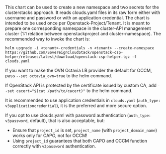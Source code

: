 This chart can be used to create a new namespace and two secrets for the clusterstacks approach. It reads clouds.yaml files in its raw form either with username and password or with an application credential. The chart is intended to be used once per Openstack-Project/Tenant. It is meant to prepare one corresponding namespace in the cluster-API management cluster (1:1 relation between openstackproject and cluster-namespace). The recommended way to invoke the chart is:

```
helm upgrade -i <tenant>-credentials -n <tenant> --create-namespace https://github.com/SovereignCloudStack/openstack-csp-helper/releases/latest/download/openstack-csp-helper.tgz -f clouds.yaml
```

If you want to make the OVN Octavia LB provider the default for OCCM, pass `--set octavia_ovn=true` to the helm command.

If OpenStack API is protected by the certificate issued by custom CA, add `--set cacert="$(cat /path/to/cacert)"` to the helm command.

It is recommended to use application credentials in `clouds.yaml` (`auth_type: v3applicationcredential`), it is the preferred and more secure option.

If you opt to use clouds.yaml with password authentication (`auth_type: v3password`, default), that is also acceptable, but:
- Ensure that `project_id` is set, `project_name` (with `project_domain_name`) works only for CAPO, not for OCCM!
- Using `project_id` guarantees that both CAPO and OCCM function correctly with `v3password` authentication.

